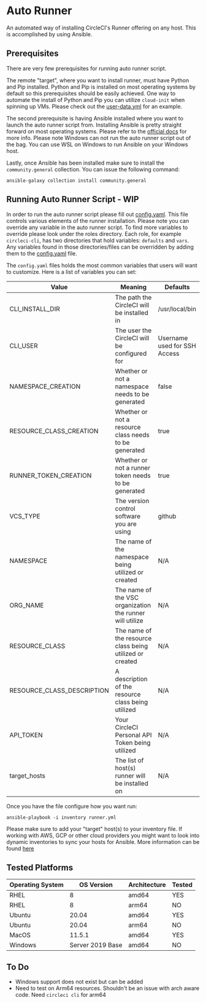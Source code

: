 # Auto Runner
An automated way of installing CircleCI's Runner offering on any host. This is accomplished by using Ansible.

## Prerequisites
There are very few prerequisites for running auto runner script. 

The remote "target", where you want to install runner, must have Python and Pip installed. Python and Pip is installed on most operating systems by default so this prerequisites should be easily achieved.
One way to automate the install of Python and Pip you can utilize `cloud-init` when spinning up VMs. Please check out the [user-data.yml](terraform/user-data.yml) for an example.

The second prerequisite is having Ansible installed where you want to launch the auto runner script from. Installing Ansible is pretty straight forward on most operating systems. Please refer to the [official docs](https://docs.ansible.com/ansible/latest/installation_guide/intro_installation.html) for more info. Please note Windows can not run the auto runner script out of the bag. You can use WSL on Windows to run Ansible on your Windows host.

Lastly, once Ansible has been installed make sure to install the `community.general` collection. You can issue the following command:

```
ansible-galaxy collection install community.general
```

## Running Auto Runner Script - WIP
In order to run the auto runner script please fill out [config.yaml](vars/config.yaml). This file controls various elements of the runner installation. Please note you can override any variable in the auto runner script. 
To find more variables to override please look under the roles directory. Each role, for example `circleci-cli`, has two directories that hold variables: `defaults` and `vars`. Any variables found in those directories/files can be overridden by adding them to the 
[config.yaml](vars/config.yaml) file. 

The `config.yaml` files holds the most common variables that users will want to customize. Here is a list of variables you can set:

| Value                      | Meaning                                                  | Defaults                     |
|----------------------------|----------------------------------------------------------|------------------------------|
| CLI_INSTALL_DIR            | The path the CircleCI will be installed in               | /usr/local/bin               |
| CLI_USER                   | The user the CircleCI will be configured for             | Username used for SSH Access |
| NAMESPACE_CREATION         | Whether or not a namespace needs to be generated         | false                        |
| RESOURCE_CLASS_CREATION    | Whether or not a resource class needs to be generated    | true                         |
| RUNNER_TOKEN_CREATION      | Whether or not a runner token needs to be generated      | true                         |
| VCS_TYPE                   | The version control software you are using               | github                       |
| NAMESPACE                  | The name of the namespace being utilized or created      | N/A                          |
| ORG_NAME                   | The name of the VSC organization the runner will utilize | N/A                          |
| RESOURCE_CLASS             | The name of the resource class being utilized or created | N/A                          |
| RESOURCE_CLASS_DESCRIPTION | A description of the resource class being utilized       | N/A                          |
| API_TOKEN                  | Your CircleCI Personal API Token being utilized          | N/A                          |
| target_hosts               | The list of host(s) runner will be installed on          | N/A                          |


Once you have the file configure how you want run:

```
ansible-playbook -i inventory runner.yml
```

Please make sure to add your "target" host(s) to your inventory file. If working with AWS, GCP or other cloud providers you might want to look into dynamic inventories to sync your hosts for Ansible. More information can
be found [here](https://docs.ansible.com/ansible/latest/user_guide/intro_dynamic_inventory.html)

## Tested Platforms
| Operating System | OS Version       | Architecture | Tested |
|------------------|------------------|--------------|--------|
| RHEL             | 8                | amd64        | YES    |
| RHEL             | 8                | arm64        | NO     |
| Ubuntu           | 20.04            | amd64        | YES    |
| Ubuntu           | 20.04            | arm64        | NO     |
| MacOS            | 11.5.1           | amd64        | YES    |
| Windows          | Server 2019 Base | amd64        | NO     |

## To Do
- Windows support does not exist but can be added
- Need to test on Arm64 resources. Shouldn't be an issue with arch aware code. Need `circleci cli` for arm64
